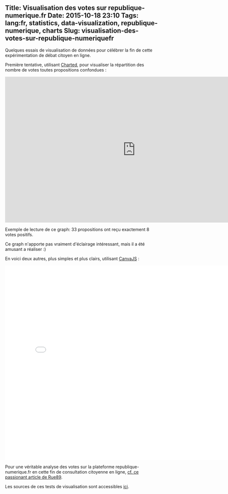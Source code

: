 Title: Visualisation des votes sur republique-numerique.fr
Date: 2015-10-18 23:10
Tags: lang:fr, statistics, data-visualization, republique-numerique, charts
Slug: visualisation-des-votes-sur-republique-numeriquefr
---
Quelques essais de visualisation de données pour célébrer la fin de cette expérimentation de débat citoyen en ligne.

Première tentative, utilisant [Charted](//www.charted.co), pour visualiser la répartition des nombre de votes toutes propositions confondues :

<iframe width="853" height="480" src="https://www.charted.co/?{%22dataUrl%22%3A%22http%3A%2F%2Fchezsoi.org%2Flucas%2Frepublique-numerique%2Fvotes_counts_frequencies_histogram.csv%22%2C%22seriesNames%22%3A{%221%22%3A%22freq_no%22}%2C%22charts%22%3A[{%22type%22%3A%22line%22%2C%22rounding%22%3A%22off%22%2C%22title%22%3A%22Positive%2FNegative%2FReserved%20votes%20count%20frequencies%20distribution%22%2C%22note%22%3A%22Data%20from%20republique-numerique.fr%20on%202015%2F10%2F18%20at%20midnight%22}]}" frameborder="0" allowfullscreen></iframe>

Exemple de lecture de ce graph: 33 propositions ont reçu exactement 8 votes positifs.

Ce graph n'apporte pas vraiment d'éclairage intéressant, mais il a été amusant a réaliser :)

En voici deux autres, plus simples et plus clairs, utilisant [CanvaJS](http://canvasjs.com/) :

<iframe width="800" height="640" src="/lucas/republique-numerique/arguments_counts.html" frameborder="0" allowfullscreen></iframe>

Pour une véritable analyse des votes sur la plateforme republique-numerique.fr en cette fin de consultation citoyenne en ligne, [cf. ce passionant article de Rue89](http://rue89.nouvelobs.com/2015/10/18/loi-numerique-dernier-jour-sursaut-lobbys-261722).

Les sources de ces tests de visualisation sont accessibles [ici](//github.com/Lucas-C/republique-numerique-stats).